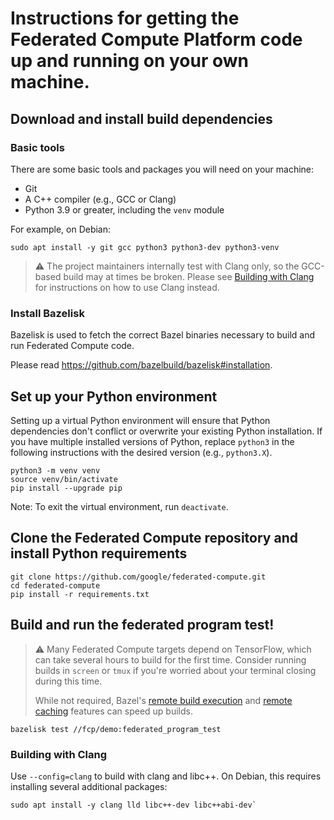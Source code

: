 # Instructions for getting the Federated Compute Platform code up and running on your own machine.

## Download and install build dependencies

### Basic tools

There are some basic tools and packages you will need on your machine:

*   Git
*   A C++ compiler (e.g., GCC or Clang)
*   Python 3.9 or greater, including the `venv` module

For example, on Debian:

```
sudo apt install -y git gcc python3 python3-dev python3-venv
```

> ⚠️ The project maintainers internally test with Clang only, so the GCC-based
> build may at times be broken. Please see
> [Building with Clang](#building-with-clang) for instructions on how to use
> Clang instead.

### Install Bazelisk

Bazelisk is used to fetch the correct Bazel binaries necessary to build and run
Federated Compute code.

Please read https://github.com/bazelbuild/bazelisk#installation.

## Set up your Python environment

Setting up a virtual Python environment will ensure that Python dependencies
don't conflict or overwrite your existing Python installation. If you have
multiple installed versions of Python, replace `python3` in the following
instructions with the desired version (e.g., `python3.X`).

```
python3 -m venv venv
source venv/bin/activate
pip install --upgrade pip
```

Note: To exit the virtual environment, run `deactivate`.

## Clone the Federated Compute repository and install Python requirements

```
git clone https://github.com/google/federated-compute.git
cd federated-compute
pip install -r requirements.txt
```

## Build and run the federated program test!

> ⚠️ Many Federated Compute targets depend on TensorFlow, which can take several
> hours to build for the first time. Consider running builds in `screen` or
> `tmux` if you're worried about your terminal closing during this time.
>
> While not required, Bazel's
> [remote build execution](https://bazel.build/remote/rbe) and
> [remote caching](https://bazel.build/remote/caching) features can speed up
> builds.

```
bazelisk test //fcp/demo:federated_program_test
```

### Building with Clang

Use `--config=clang` to build with clang and libc++. On Debian, this requires
installing several additional packages:

```
sudo apt install -y clang lld libc++-dev libc++abi-dev`
```
